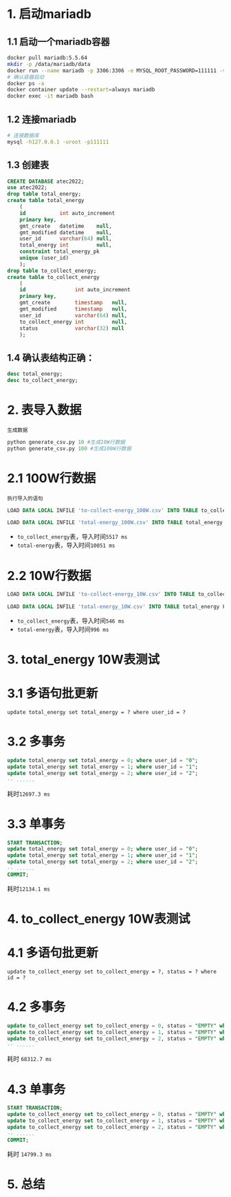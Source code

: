 # 1. 启动mariadb
## 1.1 启动一个mariadb容器
```sh
docker pull mariadb:5.5.64
mkdir -p /data/mariadb/data
docker run --name mariadb -p 3306:3306 -e MYSQL_ROOT_PASSWORD=111111 -v /data/mariadb/data:/var/lib/mysql -d mariadb:5.5.64
# 确认容器启动
docker ps -a
docker container update --restart=always mariadb
docker exec -it mariadb bash
```

## 1.2 连接mariadb
```sh
# 连接数据库
mysql -h127.0.0.1 -uroot -p111111
```
## 1.3 创建表
```sql
CREATE DATABASE atec2022;
use atec2022;
drop table total_energy;
create table total_energy
    (
    id           int auto_increment
    primary key,
    gmt_create   datetime    null,
    gmt_modified datetime    null,
    user_id      varchar(64) null,
    total_energy int         null,
    constraint total_energy_pk
    unique (user_id)
    );
drop table to_collect_energy;
create table to_collect_energy
    (
    id                int auto_increment
    primary key,
    gmt_create        timestamp   null,
    gmt_modified      timestamp   null,
    user_id           varchar(64) null,
    to_collect_energy int         null,
    status            varchar(32) null
    );
```
## 1.4 确认表结构正确：
```sql
desc total_energy;
desc to_collect_energy;
```

# 2. 表导入数据
`生成数据`
```py
python generate_csv.py 10 #生成10W行数据
python generate_csv.py 100 #生成100W行数据
```
# 2.1 100W行数据
`执行导入的语句`
```sql
LOAD DATA LOCAL INFILE 'to-collect-energy_100W.csv' INTO TABLE to_collect_energy FIELDS TERMINATED BY ',' OPTIONALLY ENCLOSED BY '"' LINES TERMINATED BY '\n';

LOAD DATA LOCAL INFILE 'total-energy_100W.csv' INTO TABLE total_energy FIELDS TERMINATED BY ',' OPTIONALLY ENCLOSED BY '"' LINES TERMINATED BY '\n';
```
- `to_collect_energy`表，导入时间`5517 ms`
- `total-energy`表，导入时间`10051 ms`

# 2.2 10W行数据
```sql
LOAD DATA LOCAL INFILE 'to-collect-energy_10W.csv' INTO TABLE to_collect_energy FIELDS TERMINATED BY ',' OPTIONALLY ENCLOSED BY '"' LINES TERMINATED BY '\n';

LOAD DATA LOCAL INFILE 'total-energy_10W.csv' INTO TABLE total_energy FIELDS TERMINATED BY ',' OPTIONALLY ENCLOSED BY '"' LINES TERMINATED BY '\n';
```
- `to_collect_energy`表，导入时间`546 ms`
- `total-energy`表，导入时间`996 ms`

# 3. total_energy 10W表测试
# 3.1 多语句批更新
`update total_energy set total_energy = ? where user_id = ?`
# 3.2 多事务
```sql
update total_energy set total_energy = 0; where user_id = "0";
update total_energy set total_energy = 1; where user_id = "1";
update total_energy set total_energy = 2; where user_id = "2";
-- ......
```
耗时`12697.3 ms`
# 3.3 单事务
```sql
START TRANSACTION;
update total_energy set total_energy = 0; where user_id = "0";
update total_energy set total_energy = 1; where user_id = "1";
update total_energy set total_energy = 2; where user_id = "2";
-- ......
COMMIT;
```
耗时`12134.1 ms`
# 4. to_collect_energy 10W表测试
# 4.1 多语句批更新
`update to_collect_energy set to_collect_energy = ?, status = ? where id = ?`
# 4.2 多事务
```sql
update to_collect_energy set to_collect_energy = 0, status = "EMPTY" where id = 0;
update to_collect_energy set to_collect_energy = 1, status = "EMPTY" where id = 1;
update to_collect_energy set to_collect_energy = 2, status = "EMPTY" where id = 2;
-- ......
```
耗时 `68312.7 ms`
# 4.3 单事务
```sql
START TRANSACTION;
update to_collect_energy set to_collect_energy = 0, status = "EMPTY" where id = 0;
update to_collect_energy set to_collect_energy = 1, status = "EMPTY" where id = 1;
update to_collect_energy set to_collect_energy = 2, status = "EMPTY" where id = 2;
-- ......
COMMIT;
```
耗时 `14799.3 ms`
# 5. 总结
